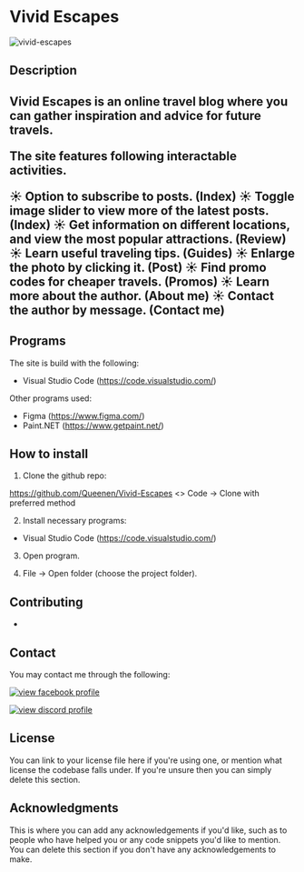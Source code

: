 <h1>Vivid Escapes</h1>

<img src="https://i.ibb.co/93wv2qm/vivid-escapes.png" alt="vivid-escapes" border="0">

<h2>Description<h2>

<p>Vivid Escapes is an online travel blog where you can gather inspiration and advice for future travels.</p>

<p>The site features following interactable activities.</p>

<p>
☀️ Option to subscribe to posts. (Index)
☀️ Toggle image slider to view more of the latest posts. (Index)
☀️ Get information on different locations, and view the most popular attractions. (Review)
☀️ Learn useful traveling tips. (Guides)
☀️ Enlarge the photo by clicking it. (Post)
☀️ Find promo codes for cheaper travels. (Promos)
☀️ Learn more about the author. (About me)
☀️ Contact the author by message. (Contact me)
</p>

<h2>Programs</h2>

The site is build with the following:

- Visual Studio Code (https://code.visualstudio.com/)

Other programs used:

- Figma (https://www.figma.com/)
- Paint.NET (https://www.getpaint.net/)

<h2>How to install</h2>

1. Clone the github repo:

https://github.com/Queenen/Vivid-Escapes
<> Code -> Clone with preferred method

2. Install necessary programs:

- Visual Studio Code (https://code.visualstudio.com/)

3. Open program.

4. File -> Open folder (choose the project folder).

<h2>Contributing</h2>

-

<h2>Contact</h2>

You may contact me through the following:

<a href="https://www.facebook.com/profile.php?id=100074747406376"><img src="https://i.ibb.co/mRhmfHQ/facebook-1.png" alt="view facebook profile" border="0"></a>

<a href="https://discordapp.com/users/745913715898974268"><img src="https://i.ibb.co/yWFBzKJ/discord-1.png" alt="view discord profile" border="0"></a>

## License

You can link to your license file here if you're using one, or mention what license the codebase falls under. If you're unsure then you can simply delete this section.

## Acknowledgments

This is where you can add any acknowledgements if you'd like, such as to people who have helped you or any code snippets you'd like to mention. You can delete this section if you don't have any acknowledgements to make.
